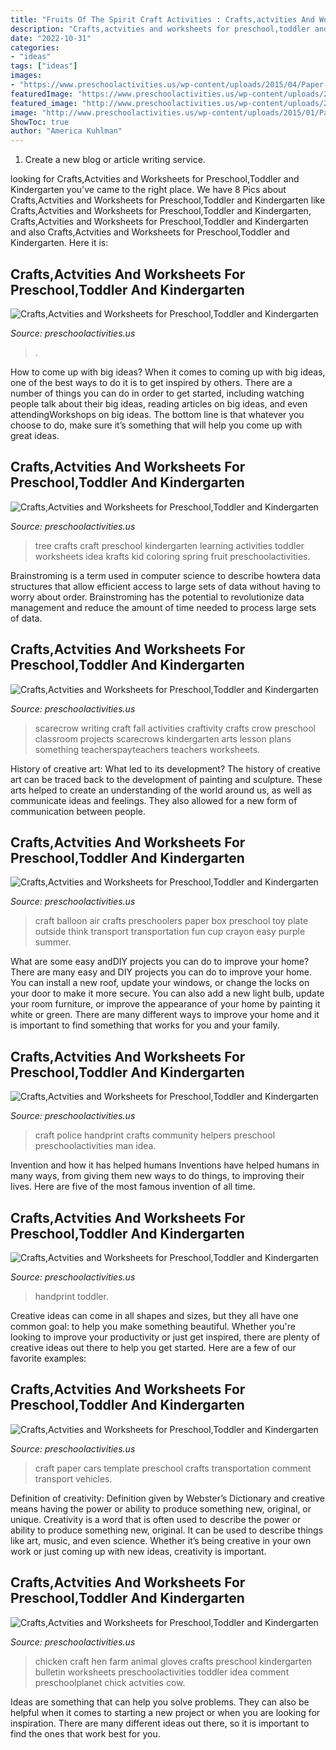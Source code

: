 ```yaml
---
title: "Fruits Of The Spirit Craft Activities : Crafts,actvities And Worksheets For Preschool,toddler And Kindergarten"
description: "Crafts,actvities and worksheets for preschool,toddler and kindergarten"
date: "2022-10-31"
categories:
- "ideas"
tags: ["ideas"]
images:
- "https://www.preschoolactivities.us/wp-content/uploads/2015/04/Paper-plate-fish-craft.jpg"
featuredImage: "https://www.preschoolactivities.us/wp-content/uploads/2015/04/Paper-plate-fish-craft.jpg"
featured_image: "http://www.preschoolactivities.us/wp-content/uploads/2015/01/hot-air-balloon-craft.jpg"
image: "http://www.preschoolactivities.us/wp-content/uploads/2015/01/Paper-Car-Craft-for-Kids.jpg"
ShowToc: true
author: "America Kuhlman"
---
```



1. Create a new blog or article writing service.

	

		
looking for Crafts,Actvities and Worksheets for Preschool,Toddler and Kindergarten you've came to the right place. We have 8 Pics about Crafts,Actvities and Worksheets for Preschool,Toddler and Kindergarten like Crafts,Actvities and Worksheets for Preschool,Toddler and Kindergarten, Crafts,Actvities and Worksheets for Preschool,Toddler and Kindergarten and also Crafts,Actvities and Worksheets for Preschool,Toddler and Kindergarten. Here it is:
		
    
## Crafts,Actvities And Worksheets For Preschool,Toddler And Kindergarten

<img loading=lazy src="https://www.preschoolactivities.us/wp-content/uploads/2015/04/Paper-plate-fish-craft.jpg" onerror="this.onerror=null;this.src='https://tse3.mm.bing.net/th?id=OIP.pAiS9ASzM10b8gWRqD_BpwHaJ6&amp;pid=15.1';" alt="Crafts,Actvities and Worksheets for Preschool,Toddler and Kindergarten">

_Source: preschoolactivities.us_

>. 

	

How to come up with big ideas?
When it comes to coming up with big ideas, one of the best ways to do it is to get inspired by others. There are a number of things you can do in order to get started, including watching people talk about their big ideas, reading articles on big ideas, and even attendingWorkshops on big ideas. The bottom line is that whatever you choose to do, make sure it’s something that will help you come up with great ideas.

    
## Crafts,Actvities And Worksheets For Preschool,Toddler And Kindergarten

<img loading=lazy src="http://www.preschoolactivities.us/wp-content/uploads/2016/09/tree-crafts.jpg" onerror="this.onerror=null;this.src='https://tse3.mm.bing.net/th?id=OIP.vamm2vkw4rjfBuhYuvp9MAHaJQ&amp;pid=15.1';" alt="Crafts,Actvities and Worksheets for Preschool,Toddler and Kindergarten">

_Source: preschoolactivities.us_

>tree crafts craft preschool kindergarten learning activities toddler worksheets idea krafts kid coloring spring fruit preschoolactivities. 

	

Brainstroming is a term used in computer science to describe howtera data structures that allow efficient access to large sets of data without having to worry about order. Brainstroming has the potential to revolutionize data management and reduce the amount of time needed to process large sets of data.

    
## Crafts,Actvities And Worksheets For Preschool,Toddler And Kindergarten

<img loading=lazy src="http://www.preschoolactivities.us/wp-content/uploads/2015/10/free_scarecrow_craft.jpg" onerror="this.onerror=null;this.src='https://tse1.mm.bing.net/th?id=OIP.JuQOpTd5g1KUsGo47gk1qgHaJ6&amp;pid=15.1';" alt="Crafts,Actvities and Worksheets for Preschool,Toddler and Kindergarten">

_Source: preschoolactivities.us_

>scarecrow writing craft fall activities craftivity crafts crow preschool classroom projects scarecrows kindergarten arts lesson plans something teacherspayteachers teachers worksheets. 

	

History of creative art: What led to its development?
The history of creative art can be traced back to the development of painting and sculpture. These arts helped to create an understanding of the world around us, as well as communicate ideas and feelings. They also allowed for a new form of communication between people.

    
## Crafts,Actvities And Worksheets For Preschool,Toddler And Kindergarten

<img loading=lazy src="http://www.preschoolactivities.us/wp-content/uploads/2015/01/hot-air-balloon-craft.jpg" onerror="this.onerror=null;this.src='https://tse2.mm.bing.net/th?id=OIP.DCR4slMZq7_OpB4R8ZWVaQHaKl&amp;pid=15.1';" alt="Crafts,Actvities and Worksheets for Preschool,Toddler and Kindergarten">

_Source: preschoolactivities.us_

>craft balloon air crafts preschoolers paper box preschool toy plate outside think transport transportation fun cup crayon easy purple summer. 

	

What are some easy andDIY projects you can do to improve your home?
There are many easy and DIY projects you can do to improve your home. You can install a new roof, update your windows, or change the locks on your door to make it more secure. You can also add a new light bulb, update your room furniture, or improve the appearance of your home by painting it white or green. There are many different ways to improve your home and it is important to find something that works for you and your family.

    
## Crafts,Actvities And Worksheets For Preschool,Toddler And Kindergarten

<img loading=lazy src="http://www.preschoolactivities.us/wp-content/uploads/2018/02/handprint-police-craft.jpg" onerror="this.onerror=null;this.src='https://tse1.mm.bing.net/th?id=OIP.jMRxRBVDD4vxV9UF6oAaIQHaJ4&amp;pid=15.1';" alt="Crafts,Actvities and Worksheets for Preschool,Toddler and Kindergarten">

_Source: preschoolactivities.us_

>craft police handprint crafts community helpers preschool preschoolactivities man idea. 

	

Invention and how it has helped humans
Inventions have helped humans in many ways, from giving them new ways to do things, to improving their lives. Here are five of the most famous invention of all time.

    
## Crafts,Actvities And Worksheets For Preschool,Toddler And Kindergarten

<img loading=lazy src="https://www.preschoolactivities.us/wp-content/uploads/2014/12/handprint-cat-craft.jpg" onerror="this.onerror=null;this.src='https://tse2.mm.bing.net/th?id=OIP.V3SZYVhydz3Zo5m6nuTqqQHaMY&amp;pid=15.1';" alt="Crafts,Actvities and Worksheets for Preschool,Toddler and Kindergarten">

_Source: preschoolactivities.us_

>handprint toddler. 

	

Creative ideas can come in all shapes and sizes, but they all have one common goal: to help you make something beautiful. Whether you're looking to improve your productivity or just get inspired, there are plenty of creative ideas out there to help you get started. Here are a few of our favorite examples: 

    
## Crafts,Actvities And Worksheets For Preschool,Toddler And Kindergarten

<img loading=lazy src="http://www.preschoolactivities.us/wp-content/uploads/2015/01/Paper-Car-Craft-for-Kids.jpg" onerror="this.onerror=null;this.src='https://tse2.mm.bing.net/th?id=OIP.1osHg0tULMhsBS30Kto_kAHaO0&amp;pid=15.1';" alt="Crafts,Actvities and Worksheets for Preschool,Toddler and Kindergarten">

_Source: preschoolactivities.us_

>craft paper cars template preschool crafts transportation comment transport vehicles. 

	

Definition of creativity: Definition given by Webster’s Dictionary and creative means having the power or ability to produce something new, original, or unique.
Creativity is a word that is often used to describe the power or ability to produce something new, original. It can be used to describe things like art, music, and even science. Whether it’s being creative in your own work or just coming up with new ideas, creativity is important.

    
## Crafts,Actvities And Worksheets For Preschool,Toddler And Kindergarten

<img loading=lazy src="http://www.preschoolactivities.us/wp-content/uploads/2015/03/gloves-hen-craft.jpg" onerror="this.onerror=null;this.src='https://tse1.mm.bing.net/th?id=OIP.LBNdXbkGb6nGFvp73H4NGwHaFj&amp;pid=15.1';" alt="Crafts,Actvities and Worksheets for Preschool,Toddler and Kindergarten">

_Source: preschoolactivities.us_

>chicken craft hen farm animal gloves crafts preschool kindergarten bulletin worksheets preschoolactivities toddler idea comment preschoolplanet chick actvities cow. 

	

Ideas are something that can help you solve problems. They can also be helpful when it comes to starting a new project or when you are looking for inspiration. There are many different ideas out there, so it is important to find the ones that work best for you.

